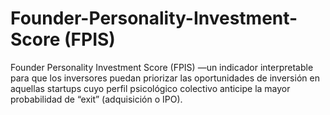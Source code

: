 # Founder-Personality-Investment-Score (FPIS)
Founder Personality Investment Score (FPIS) —un indicador interpretable para que los inversores puedan priorizar las oportunidades de inversión en aquellas startups cuyo perfil psicológico colectivo anticipe la mayor probabilidad de “exit” (adquisición o IPO).
